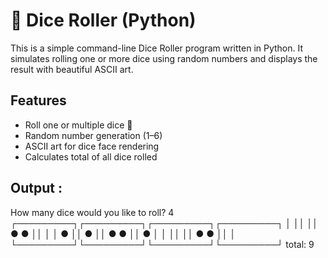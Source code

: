# 🎲 Dice Roller (Python)

This is a simple command-line Dice Roller program written in Python. It simulates rolling one or more dice using random numbers and displays the result with beautiful ASCII art.

## Features

- Roll one or multiple dice 🎲
- Random number generation (1–6)
- ASCII art for dice face rendering
- Calculates total of all dice rolled

## Output : 
How many dice would you like to roll? 4
┌─────────┐┌─────────┐┌─────────┐┌─────────┐
│         ││         ││ ●     ● ││         │
│    ●    ││    ●    ││ ●     ● ││    ●    │
│         ││         ││ ●     ● ││         │
└─────────┘└─────────┘└─────────┘└─────────┘
total: 9

